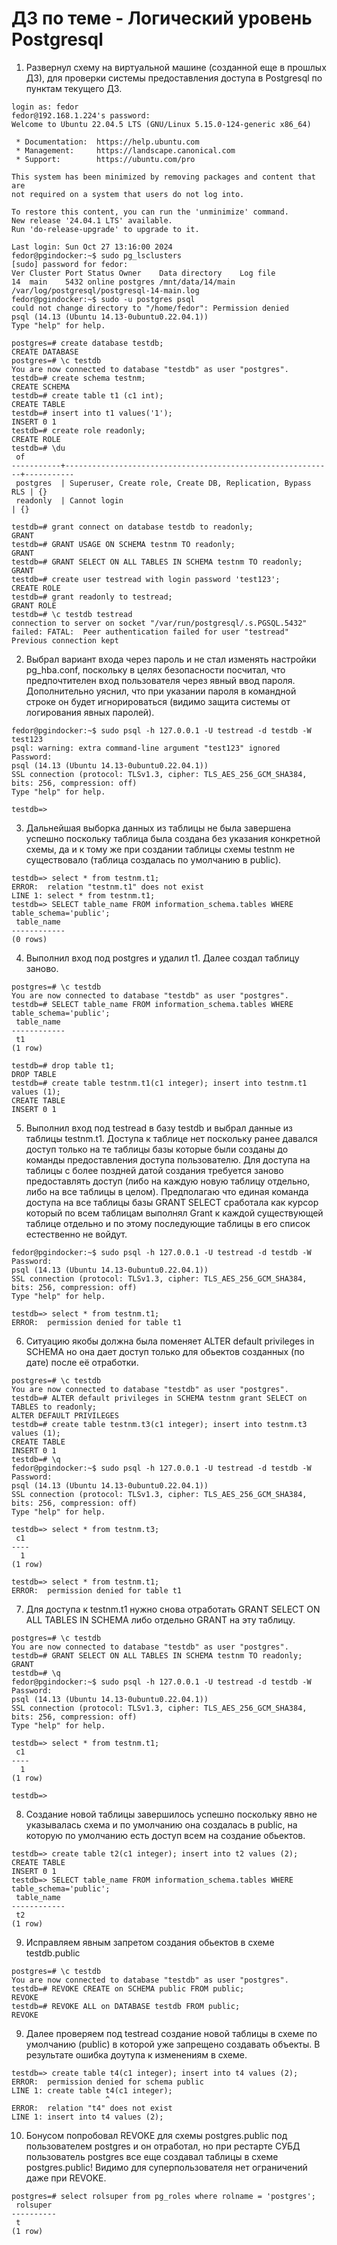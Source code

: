 # ДЗ по теме - Логический уровень Postgresql

1) Развернул схему на виртуальной машине (созданной еще в прошлых ДЗ), для проверки системы предоставления доступа в Postgresql по пунктам текущего ДЗ.
```
login as: fedor
fedor@192.168.1.224's password:
Welcome to Ubuntu 22.04.5 LTS (GNU/Linux 5.15.0-124-generic x86_64)

 * Documentation:  https://help.ubuntu.com
 * Management:     https://landscape.canonical.com
 * Support:        https://ubuntu.com/pro

This system has been minimized by removing packages and content that are
not required on a system that users do not log into.

To restore this content, you can run the 'unminimize' command.
New release '24.04.1 LTS' available.
Run 'do-release-upgrade' to upgrade to it.

Last login: Sun Oct 27 13:16:00 2024
fedor@pgindocker:~$ sudo pg_lsclusters
[sudo] password for fedor:
Ver Cluster Port Status Owner    Data directory    Log file
14  main    5432 online postgres /mnt/data/14/main /var/log/postgresql/postgresql-14-main.log
fedor@pgindocker:~$ sudo -u postgres psql
could not change directory to "/home/fedor": Permission denied
psql (14.13 (Ubuntu 14.13-0ubuntu0.22.04.1))
Type "help" for help.

postgres=# create database testdb;
CREATE DATABASE
postgres=# \c testdb
You are now connected to database "testdb" as user "postgres".
testdb=# create schema testnm;
CREATE SCHEMA
testdb=# create table t1 (c1 int);
CREATE TABLE
testdb=# insert into t1 values('1');
INSERT 0 1
testdb=# create role readonly;
CREATE ROLE
testdb=# \du
 of
-----------+------------------------------------------------------------+-----------
 postgres  | Superuser, Create role, Create DB, Replication, Bypass RLS | {}
 readonly  | Cannot login                                               | {}

testdb=# grant connect on database testdb to readonly;
GRANT
testdb=# GRANT USAGE ON SCHEMA testnm TO readonly;
GRANT
testdb=# GRANT SELECT ON ALL TABLES IN SCHEMA testnm TO readonly;
GRANT
testdb=# create user testread with login password 'test123';
CREATE ROLE
testdb=# grant readonly to testread;
GRANT ROLE
testdb=# \c testdb testread
connection to server on socket "/var/run/postgresql/.s.PGSQL.5432" failed: FATAL:  Peer authentication failed for user "testread"
Previous connection kept
```
2) Выбрал вариант входа через пароль и не стал изменять настройки pg_hba.conf, поскольку в целях безопасности посчитал, что предпочтителен вход пользователя через явный ввод пароля. Дополнительно уяснил, что при указании пароля в командной строке он будет игнорироваться (видимо защита системы от логирования явных паролей).
```
fedor@pgindocker:~$ sudo psql -h 127.0.0.1 -U testread -d testdb -W test123
psql: warning: extra command-line argument "test123" ignored
Password:
psql (14.13 (Ubuntu 14.13-0ubuntu0.22.04.1))
SSL connection (protocol: TLSv1.3, cipher: TLS_AES_256_GCM_SHA384, bits: 256, compression: off)
Type "help" for help.

testdb=>
```

3) Дальнейшая выборка данных из таблицы не была завершена успешно поскольку таблица была создана без указания конкретной схемы, да и к тому же при создании таблицы схемы testnm не существовало (таблица создалась по умолчанию в public).
```
testdb=> select * from testnm.t1;
ERROR:  relation "testnm.t1" does not exist
LINE 1: select * from testnm.t1;
testdb=> SELECT table_name FROM information_schema.tables WHERE table_schema='public';
 table_name
------------
(0 rows)
```

4) Выполнил вход под postgres и удалил t1. Далее создал таблицу заново.
```
postgres=# \c testdb
You are now connected to database "testdb" as user "postgres".
testdb=# SELECT table_name FROM information_schema.tables WHERE table_schema='public';
 table_name
------------
 t1
(1 row)

testdb=# drop table t1;
DROP TABLE
testdb=# create table testnm.t1(c1 integer); insert into testnm.t1 values (1);
CREATE TABLE
INSERT 0 1
```

5) Выполнил вход под testread в базу testdb и выбрал данные из таблицы testnm.t1. Доступа к таблице нет поскольку ранее давался доступ только на те таблицы базы которые были созданы до команды предоставления доступа пользователю. Для доступа на таблицы с более поздней датой создания требуется заново предоставлять доступ (либо на каждую новую таблицу отдельно, либо на все таблицы в целом). Предполагаю что единая команда доступа на все таблицы базы GRANT SELECT сработала как курсор который по всем таблицам выполнял Grant к каждой существующей таблице отдельно и по этому последующие таблицы в его список естественно не войдут.
```
fedor@pgindocker:~$ sudo psql -h 127.0.0.1 -U testread -d testdb -W
Password:
psql (14.13 (Ubuntu 14.13-0ubuntu0.22.04.1))
SSL connection (protocol: TLSv1.3, cipher: TLS_AES_256_GCM_SHA384, bits: 256, compression: off)
Type "help" for help.

testdb=> select * from testnm.t1;
ERROR:  permission denied for table t1
```

6) Ситуацию якобы должна была поменяет ALTER default privileges in SCHEMA но она дает доступ только для обьектов созданных (по дате) после её отработки.
```
postgres=# \c testdb
You are now connected to database "testdb" as user "postgres".
testdb=# ALTER default privileges in SCHEMA testnm grant SELECT on TABLES to readonly;
ALTER DEFAULT PRIVILEGES
testdb=# create table testnm.t3(c1 integer); insert into testnm.t3 values (1);
CREATE TABLE
INSERT 0 1
testdb=# \q
fedor@pgindocker:~$ sudo psql -h 127.0.0.1 -U testread -d testdb -W
Password:
psql (14.13 (Ubuntu 14.13-0ubuntu0.22.04.1))
SSL connection (protocol: TLSv1.3, cipher: TLS_AES_256_GCM_SHA384, bits: 256, compression: off)
Type "help" for help.

testdb=> select * from testnm.t3;
 c1
----
  1
(1 row)

testdb=> select * from testnm.t1;
ERROR:  permission denied for table t1
```

7) Для доступа к testnm.t1 нужно снова отработать GRANT SELECT ON ALL TABLES IN SCHEMA либо отдельно GRANT на эту таблицу.
```
postgres=# \c testdb
You are now connected to database "testdb" as user "postgres".
testdb=# GRANT SELECT ON ALL TABLES IN SCHEMA testnm TO readonly;
GRANT
testdb=# \q
fedor@pgindocker:~$ sudo psql -h 127.0.0.1 -U testread -d testdb -W
Password:
psql (14.13 (Ubuntu 14.13-0ubuntu0.22.04.1))
SSL connection (protocol: TLSv1.3, cipher: TLS_AES_256_GCM_SHA384, bits: 256, compression: off)
Type "help" for help.

testdb=> select * from testnm.t1;
 c1
----
  1
(1 row)

testdb=>
```

8) Создание новой таблицы завершилось успешно поскольку явно не указывалась схема и по умолчанию она создалась в public, на которую по умолчанию есть доступ всем на создание обьектов.
```
testdb=> create table t2(c1 integer); insert into t2 values (2);
CREATE TABLE
INSERT 0 1
testdb=> SELECT table_name FROM information_schema.tables WHERE table_schema='public';
 table_name
------------
 t2
(1 row)
```
9) Исправляем явным запретом создания обьектов в схеме testdb.public
```
postgres=# \c testdb
You are now connected to database "testdb" as user "postgres".
testdb=# REVOKE CREATE on SCHEMA public FROM public;
REVOKE
testdb=# REVOKE ALL on DATABASE testdb FROM public;
REVOKE
```
9) Далее проверяем под testread создание новой таблицы в схеме по умолчанию (public) в которой уже запрещено создавать объекты. В результате ошибка доутупа к изменениям в схеме. 
```
testdb=> create table t4(c1 integer); insert into t4 values (2);
ERROR:  permission denied for schema public
LINE 1: create table t4(c1 integer);
                     ^
ERROR:  relation "t4" does not exist
LINE 1: insert into t4 values (2);

```

10) Бонусом попробовал REVOKE для схемы postgres.public под пользователем postgres и он отработал, но при рестарте СУБД пользователь postgres все еще создавал таблицы в схеме postgres.public! Видимо для суперпользователя нет ограничений даже при REVOKE.
```
postgres=# select rolsuper from pg_roles where rolname = 'postgres';
 rolsuper
----------
 t
(1 row)
```


